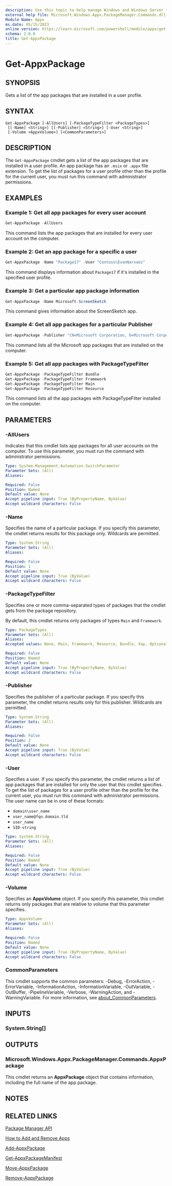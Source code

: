 ```yaml
---
description: Use this topic to help manage Windows and Windows Server technologies with Windows PowerShell.
external help file: Microsoft.Windows.Appx.PackageManager.Commands.dll-Help.xml
Module Name: Appx
ms.date: 05/15/2023
online version: https://learn.microsoft.com/powershell/module/appx/get-appxpackage?view=windowsserver2022-ps&wt.mc_id=ps-gethelp
schema: 2.0.0
title: Get-AppxPackage
---
```


# Get-AppxPackage

## SYNOPSIS
Gets a list of the app packages that are installed in a user profile.

## SYNTAX

```
Get-AppxPackage [-AllUsers] [-PackageTypeFilter <PackageTypes>]
 [[-Name] <String>] [[-Publisher] <String>] [-User <String>]
 [-Volume <AppxVolume>] [<CommonParameters>]
```

## DESCRIPTION

The `Get-AppxPackage` cmdlet gets a list of the app packages that are installed in a user profile.
An app package has an `.msix` or `.appx` file extension. To get the list of packages for a user
profile other than the profile for the current user, you must run this command with administrator
permissions.

## EXAMPLES

### Example 1: Get all app packages for every user account

```powershell
Get-AppxPackage -AllUsers
```

This command lists the app packages that are installed for every user account on the computer.

### Example 2: Get an app package for a specific a user

```powershell
Get-AppxPackage -Name "Package17" -User "Contoso\EvanNarvaez"
```

This command displays information about `Package17` if it's installed in the specified user
profile.

### Example 3: Get a particular app package information

```powershell
Get-AppxPackage -Name Microsoft.ScreenSketch
```

This command gives information about the ScreenSketch app.

### Example 4: Get all app packages for a particular Publisher

```powershell
Get-AppxPackage -Publisher "CN=Microsoft Corporation, O=Microsoft Corporation, L=Redmond, S=Washington, C=US"
```

This command lists all the Microsoft app packages that are installed on the computer.

### Example 5: Get all app packages with PackageTypeFilter

```powershell
Get-AppxPackage -PackageTypeFilter Bundle
Get-AppxPackage -PackageTypeFilter Framework
Get-AppxPackage -PackageTypeFilter Main 
Get-AppxPackage -PackageTypeFilter Resource
```

This command lists all the app packages with PackageTypeFilter installed on the computer.

## PARAMETERS

### -AllUsers

Indicates that this cmdlet lists app packages for all user accounts on the computer. To use this
parameter, you must run the command with administrator permissions.

```yaml
Type: System.Management.Automation.SwitchParameter
Parameter Sets: (All)
Aliases:

Required: False
Position: Named
Default value: None
Accept pipeline input: True (ByPropertyName, ByValue)
Accept wildcard characters: False
```

### -Name

Specifies the name of a particular package. If you specify this parameter, the cmdlet returns
results for this package only. Wildcards are permitted.

```yaml
Type: System.String
Parameter Sets: (All)
Aliases:

Required: False
Position: 1
Default value: None
Accept pipeline input: True (ByValue)
Accept wildcard characters: False
```

### -PackageTypeFilter

Specifies one or more comma-separated types of packages that the cmdlet gets from the package
repository.

By default, this cmdlet returns only packages of types `Main` and `Framework`.

```yaml
Type: PackageTypes
Parameter Sets: (All)
Aliases:
Accepted values: None, Main, Framework, Resource, Bundle, Xap, Optional

Required: False
Position: Named
Default value: None
Accept pipeline input: True (ByPropertyName, ByValue)
Accept wildcard characters: False
```

### -Publisher

Specifies the publisher of a particular package. If you specify this parameter, the cmdlet returns
results only for this publisher. Wildcards are permitted.

```yaml
Type: System.String
Parameter Sets: (All)
Aliases:

Required: False
Position: 2
Default value: None
Accept pipeline input: True (ByValue)
Accept wildcard characters: False
```

### -User

Specifies a user. If you specify this parameter, the cmdlet returns a list of app packages that are
installed for only the user that this cmdlet specifies. To get the list of packages for a user
profile other than the profile for the current user, you must run this command with
administrator permissions. The user name can be in one of these formats:

- `domain\user_name`
- `user_name@fqn.domain.tld`
- `user_name`
- `SID-string`

```yaml
Type: System.String
Parameter Sets: (All)
Aliases:

Required: False
Position: Named
Default value: None
Accept pipeline input: True (ByValue)
Accept wildcard characters: False
```

### -Volume

Specifies an **AppxVolume** object. If you specify this parameter, this cmdlet returns only
packages that are relative to volume that this parameter specifies.

```yaml
Type: AppxVolume
Parameter Sets: (All)
Aliases:

Required: False
Position: Named
Default value: None
Accept pipeline input: True (ByPropertyName, ByValue)
Accept wildcard characters: False
```

### CommonParameters

This cmdlet supports the common parameters: -Debug, -ErrorAction, -ErrorVariable,
-InformationAction, -InformationVariable, -OutVariable, -OutBuffer, -PipelineVariable, -Verbose,
-WarningAction, and -WarningVariable. For more information, see
[about_CommonParameters](http://go.microsoft.com/fwlink/?LinkID=113216).

## INPUTS

### System.String[]

## OUTPUTS

### Microsoft.Windows.Appx.PackageManager.Commands.AppxPackage

This cmdlet returns an **AppxPackage** object that contains information, including the full name of
the app package.

## NOTES

## RELATED LINKS

[Package Manager API](https://go.microsoft.com/fwlink/?LinkId=245447)

[How to Add and Remove Apps](https://go.microsoft.com/fwlink/?LinkID=231020)

[Add-AppxPackage](./Add-AppxPackage.md)

[Get-AppxPackageManifest](./Get-AppxPackageManifest.md)

[Move-AppxPackage](./Move-AppxPackage.md)

[Remove-AppxPackage](./Remove-AppxPackage.md)
